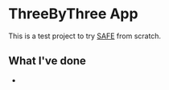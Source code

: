 # ThreeByThree App

This is a test project to try [SAFE](https://safe-stack.github.io/) from scratch.

## What I've done

* 
